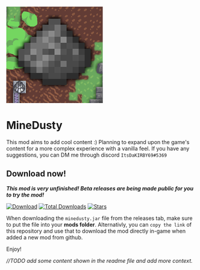 ![Logo](assets/icon-git.png?align=center)

# MineDusty
This mod aims to add cool content :) Planning to expand upon the game's content for a more complex experience with a vanilla feel. If you have any suggestions, you can DM me through discord `ItsDaKIRBY69#5369`

## Download now!

**_This mod is very unfinished! Beta releases are being made public for you to try the mod!_**

[![Download](https://img.shields.io/github/v/release/ItsKirby69/minedusty?color=green&include_prereleases&label=DOWNLOAD%20LATEST%20RELEASE&logo=github&logoColor=green&style=for-the-badge)](https://github.com/ItsKirby69/minedusty/releases) [![Total Downloads](https://img.shields.io/github/downloads/ItsKirby69/minedusty/total?color=555555&label=%20&style=for-the-badge&logo=docusign&logoColor=green)](https://github.com/ItsKirby69/minedusty/releases) [![Stars](https://img.shields.io/github/stars/ItsKirby69/minedusty?style=for-the-badge)](https://github.com/ItsKirby69/minedusty/stargazers)

When downloading the `minedusty.jar` file from the releases tab, make sure to put the file into your **mods folder**.
Alternativly, you can `copy the link` of this repository and use that to download the mod directly in-game when added a new mod from github.

Enjoy!

*//TODO add some content shown in the readme file and add more context.*
